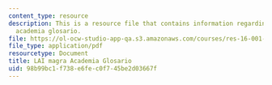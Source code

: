 ```yaml
---
content_type: resource
description: This is a resource file that contains information regarding LAI magra
  academia glosario.
file: https://ol-ocw-studio-app-qa.s3.amazonaws.com/courses/res-16-001-lean-enterprise-en-espanol-january-iap-2012/98b99bc1f738e6fec0f745be2d03667f_MITRES_16_001IAP12_Glosa.pdf
file_type: application/pdf
resourcetype: Document
title: LAI magra Academia Glosario
uid: 98b99bc1-f738-e6fe-c0f7-45be2d03667f
---
```

